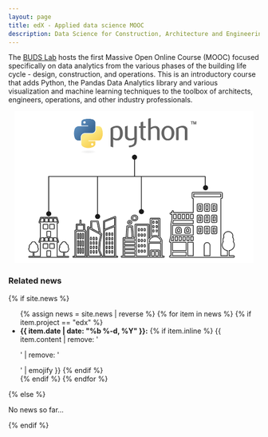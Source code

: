 ```yaml
---
layout: page
title: edX - Applied data science MOOC
description: Data Science for Construction, Architecture and Engineering Online EDx Course
---
```


The [BUDS Lab](https://www.budslab.org/) hosts the first Massive Open Online Course (MOOC) focused specifically on data analytics from the various phases of the building life cycle - design, construction, and operations. This is an introductory course that adds Python, the Pandas Data Analytics library and various visualization and machine learning techniques to the toolbox of architects, engineers, operations, and other industry professionals.

<center>
  <img src="/assets/img/edx.png"> <br />
   <!-- <a href="https://iopscience.iop.org/article/10.1088/1742-6596/1343/1/012145/meta">Paper</a> |
   <a href="https://github.com/cozie-app">Code</a> |
   <a href="https://cozie.app/">Docs</a>  -->
</center>

<div>
<h3> Related news</h3>
  {% if site.news  %}
    <ul>
    {% assign news = site.news | reverse %}
    {% for item in news %}
      {% if item.project == "edx" %}
      <li>
        <strong>{{ item.date | date: "%b %-d, %Y" }}:</strong>
          {% if item.inline %}
            {{ item.content | remove: '<p>' | remove: '</p>' | emojify }}  
          {% endif %}
      </li>
      {% endif %}
    {% endfor %}
    </ul>
  {% else %}
    <p>No news so far...</p>
  {% endif %}
</div>
